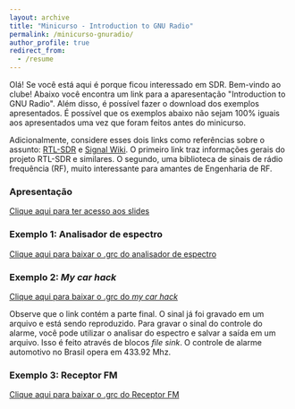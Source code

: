 ```yaml
---
layout: archive
title: "Minicurso - Introduction to GNU Radio"
permalink: /minicurso-gnuradio/
author_profile: true
redirect_from:
  - /resume
---
```


Olá! Se você está aqui é porque ficou interessado em SDR. Bem-vindo ao clube! Abaixo você encontra um link para a aparesentação "Introduction to GNU Radio". Além disso, é possível fazer o download dos exemplos apresentados. É possível que os exemplos abaixo não sejam 100% iguais aos apresentados uma vez que foram feitos antes do minicurso. 

Adicionalmente, considere esses dois links como referências sobre o assunto: [RTL-SDR](https://www.rtl-sdr.com/ "https://www.rtl-sdr.com/") e [Signal Wiki](https://www.sigidwiki.com/wiki/Signal_Identification_Guide "https://www.sigidwiki.com/wiki/Signal_Identification_Guide"). O primeiro link traz informações gerais do projeto RTL-SDR e similares. O segundo, uma biblioteca de sinais de rádio frequência (RF), muito interessante para amantes de Engenharia de RF.

### Apresentação

[Clique aqui para ter acesso aos slides](https://docs.google.com/presentation/d/1xaSPTh2_FIf2rsD2eFCphmPFn3f8amq8tYwvXWafOvM/edit?usp=sharing "link google slides")

### Exemplo 1: Analisador de espectro

[Clique aqui para baixar o .grc do analisador de espectro](https://avgsg.github.io/files/shortcourse-gnuradio/spectrum_analyser.grc "link .grc spectrum analyser")

### Exemplo 2: _My car hack_

[Clique aqui para baixar o .grc do _my car hack_](https://avgsg.github.io/files/shortcourse-gnuradio/car-hack.grc "link .grc my car hack")

Observe que o link contém a parte final. O sinal já foi gravado em um arquivo e está sendo reproduzido. Para gravar o sinal do controle do alarme, você pode utilizar o analisar do espectro e salvar a saída em um arquivo. Isso é feito através de blocos _file sink_. O controle de alarme automotivo no Brasil opera em 433.92 Mhz.

### Exemplo 3: Receptor FM

[Clique aqui para baixar o .grc do Receptor FM](https://avgsg.github.io/files/shortcourse-gnuradio/fm-receiver.grc "link .grc fm receiver")
